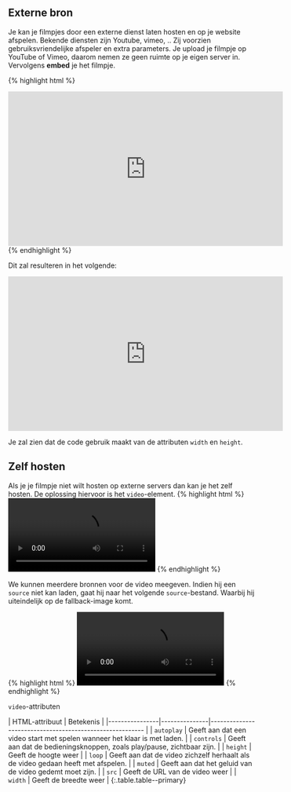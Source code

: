 Externe bron
--------------------------

Je kan je filmpjes door een externe dienst laten hosten en op je website afspelen. Bekende diensten zijn Youtube, vimeo, ..
Zij voorzien gebruiksvriendelijke afspeler en extra parameters.
Je upload je filmpje op YouTube of Vimeo, daarom nemen ze geen ruimte op je eigen server in. Vervolgens **embed** je het filmpje.

{% highlight html %}
<iframe width="560" height="315" src="https://www.youtube.com/embed/JAM3OjMTuNc?rel=0" frameborder="0" allow="autoplay; encrypted-media" allowfullscreen></iframe>
{% endhighlight %}

Dit zal resulteren in het volgende:

<iframe width="560" height="315" src="https://www.youtube.com/embed/JAM3OjMTuNc?rel=0" frameborder="0" allow="autoplay; encrypted-media" allowfullscreen></iframe>

Je zal zien dat de code gebruik maakt van de attributen `width` en `height`.

Zelf hosten
------------

Als je je filmpje niet wilt hosten op externe servers dan kan je het zelf hosten. De oplossing hiervoor is het `video`-element.
{% highlight html %}
<video src="video.mp4" controls></video>
{% endhighlight %}

We kunnen meerdere bronnen voor de video meegeven. Indien hij een `source` niet kan laden, gaat hij naar het volgende `source`-bestand. Waarbij hij uiteindelijk op de fallback-image komt.

{% highlight html %}
<video controls>
    <source src="video.webm" type="video/webm">
    <source src="video.mp4" type="video/mp4">
    <img src="video_fallback.jpg" alt="video fallback">
</video>
{% endhighlight %}

`video`-attributen

| HTML-attribuut | Betekenis                                                                |
|----------------|---------------|--------------------------------------------------------- |
| `autoplay`    | Geeft aan dat een video start met spelen wanneer het klaar is met laden.  |
| `controls`    | Geeft aan dat de bedieningsknoppen, zoals play/pause, zichtbaar zijn.     |
| `height`      | Geeft de hoogte weer                                                      |
| `loop`        | Geeft aan dat de video zichzelf herhaalt als de video gedaan heeft met afspelen. |
| `muted`       | Geeft aan dat het geluid van de video gedemt moet zijn.                   |
| `src`         | Geeft de URL van de video weer                                            |
| `width`       | Geeft de breedte weer                                                     |
{:.table.table--primary}